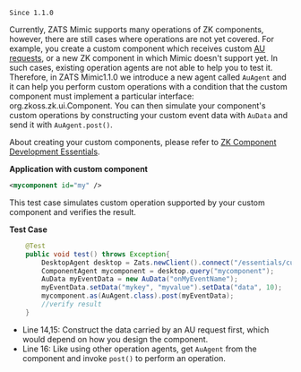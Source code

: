 

`Since 1.1.0`

Currently, ZATS Mimic supports many operations of ZK components,
however, there are still cases where operations are not yet covered. For
example, you create a custom component which receives custom [AU requests]({{site.baseurl}}/zk_client_side_ref/communication/au_requests/client-side_firing),
or a new ZK component in which Mimic doesn't support yet. In such cases,
existing operation agents are not able to help you to test it.
Therefore, in ZATS Mimic1.1.0 we introduce a new agent called `AuAgent`
and it can help you perform custom operations with a condition that the
custom component must implement a particular interface:
<javadoc>org.zkoss.zk.ui.Component</javadoc>. You can then simulate your
component's custom operations by constructing your custom event data
with `AuData` and send it with `AuAgent.post()`.

About creating your custom components, please refer to [ZK Component Development Essentials]({{site.baseurl}}/zk_component_dev_essentials).

**Application with custom component**

```xml
<mycomponent id="my" />
```

This test case simulates custom operation supported by your custom
component and verifies the result.

**Test Case**

```java
    @Test
    public void test() throws Exception{
        DesktopAgent desktop = Zats.newClient().connect("/essentials/custom.zul");
        ComponentAgent mycomponent = desktop.query("mycomponent");
        AuData myEventData = new AuData("onMyEventName");
        myEventData.setData("mykey", "myvalue").setData("data", 10);
        mycomponent.as(AuAgent.class).post(myEventData);
        //verify result
    }
```

- Line 14,15: Construct the data carried by an AU request first, which
  would depend on how you design the component.
- Line 16: Like using other operation agents, get `AuAgent` from the
  component and invoke `post()` to perform an operation.

